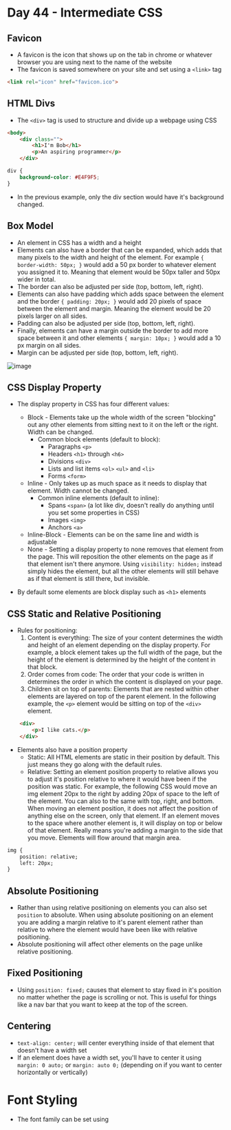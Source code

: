 # Day 44 - Intermediate CSS


## Favicon
- A favicon is the icon that shows up on the tab in chrome or whatever browser you are using next to the name of the website
- The favicon is saved somewhere on your site and set using a `<link>` tag
```html
<link rel="icon" href="favicon.ico">
```

## HTML Divs

- The `<div>` tag is used to structure and divide up a webpage using CSS

```html
<body>
    <div class="">
        <h1>I'm Bob</h1>
        <p>An aspiring programmer</p>
    </div>
```

```css
div {
    background-color: #E4F9F5;
}
```

- In the previous example, only the div section would have it's background changed.

## Box Model

- An element in CSS has a width and a height
- Elements can also have a border that can be expanded, which adds that many pixels to the width and height of the element. For example `{ border-width: 50px; }` would add a 50 px border to whatever element you assigned it to. Meaning that element would be 50px taller and 50px wider in total.
- The border can also be adjusted per side (top, bottom, left, right).
- Elements can also have padding which adds space between the element and the border `{ padding: 20px; }` would add 20 pixels of space between the element and margin. Meaning the element would be 20 pixels larger on all sides.
- Padding can also be adjusted per side (top, bottom, left, right).
- Finally, elements can have a margin outside the border to add more space between it and other elements `{ margin: 10px; }` would add a 10 px margin on all sides.
- Margin can be adjusted per side (top, bottom, left, right).

![image](https://user-images.githubusercontent.com/52113778/215216585-b16077ed-80a3-4826-9c3f-bf1a3c701670.png)

## CSS Display Property

- The display property in CSS has four different values:
  + Block - Elements take up the whole width of the screen "blocking" out any other elements from sitting next to it on the left or the right. Width can be changed.
    + Common block elements (default to block):
      + Paragraphs `<p>`
      + Headers `<h1>` through `<h6>`
      + Divisions `<div>`
      + Lists and list items `<ol>` `<ul>` and `<li>`
      + Forms `<form>`
  + Inline - Only takes up as much space as it needs to display that element. Width cannot be changed.
    + Common inline elements (default to inline):
      + Spans `<span>` (a lot like div, doesn't really do anything until you set some properties in CSS)
      + Images `<img>`
      + Anchors `<a>`
  + Inline-Block - Elements can be on the same line and width is adjustable
  + None - Setting a display property to none removes that element from the page. This will reposition the other elements on the page as if that element isn't there anymore.  Using `visibility: hidden;` instead simply hides the element, but all the other elements will still behave as if that element is still there, but invisible.

- By default some elements are block display such as `<h1>` elements

## CSS Static and Relative Positioning

- Rules for positioning:
  1. Content is everything: The size of your content determines the width and height of an element depending on the display property. For example, a block element takes up the full width of the page, but the height of the element is determined by the height of the content in that block.
  2. Order comes from code: The order that your code is written in determines the order in which the content is displayed on your page.
  3. Children sit on top of parents: Elements that are nested within other elements are layered on top of the parent element. In the following example, the `<p>` element would be sitting on top of the `<div>` element.
```html
    <div>
        <p>I like cats.</p>
    </div>
```
  
- Elements also have a position property 
  + Static: All HTML elements are static in their position by default. This just means they go along with the default rules.
  + Relative: Setting an element position property to relative allows you to adjust it's position relative to where it would have been if the position was static. For example, the following CSS would move an img element 20px to the right by adding 20px of space to the left of the element. You can also to the same with top, right, and bottom. When moving an element position, it does not affect the position of anything else on the screen, only that element. If an element moves to the space where another element is, it will display on top or below of that element. Really means you're adding a margin to the side that you move. Elements will flow around that margin area.
```html
img {
    position: relative;
    left: 20px;
}
```

## Absolute Positioning

- Rather than using relative positioning on elements you can also set `position` to absolute. When using absolute positioning on an element you are adding a margin relative to it's parent element rather than relative to where the element would have been like with relative positioning.
- Absolute positioning will affect other elements on the page unlike relative positioning.

## Fixed Positioning

- Using `position: fixed;` causes that element to stay fixed in it's position no matter whether the page is scrolling or not. This is useful for things like a nav bar that you want to keep at the top of the screen.

## Centering

- `text-align: center;` will center everything inside of that element that doesn't have a width set
- If an element does have a width set, you'll have to center it using `margin: 0 auto;` or `margin: auto 0;` (depending on if you want to center horizontally or vertically)

# Font Styling

- The font family can be set using 